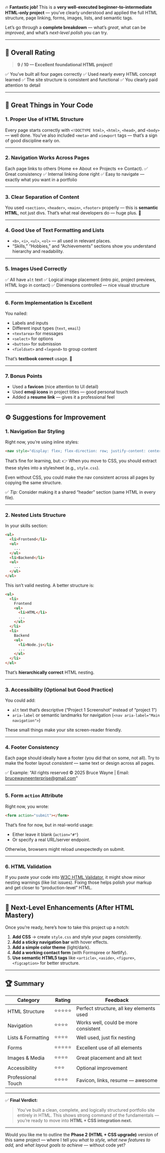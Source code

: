 🔥 **Fantastic job!**
This is a **very well-executed beginner-to-intermediate HTML-only project** — you’ve clearly understood and applied the full HTML structure, page linking, forms, images, lists, and semantic tags.

Let’s go through a **complete breakdown** — what’s _great_, what can be _improved_, and what’s _next-level polish_ you can try.

---

## 🌟 Overall Rating

> **9 / 10 — Excellent foundational HTML project!**

✅ You’ve built all four pages correctly
✅ Used nearly every HTML concept learned
✅ The site structure is consistent and functional
✅ You clearly paid attention to detail

---

## 💎 Great Things in Your Code

### 1. **Proper Use of HTML Structure**

Every page starts correctly with `<!DOCTYPE html>`, `<html>`, `<head>`, and `<body>` — well done.
You’ve also included `<meta>` and `viewport` tags — that’s a sign of good discipline early on.

---

### 2. **Navigation Works Across Pages**

Each page links to others (Home ↔ About ↔ Projects ↔ Contact).
✅ Great consistency
✅ Internal linking done right
✅ Easy to navigate — exactly what you want in a portfolio

---

### 3. **Clear Separation of Content**

You used `<section>`, `<header>`, `<main>`, `<footer>` properly — this is **semantic HTML**, not just divs.
That’s what real developers do — huge plus. 🙌

---

### 4. **Good Use of Text Formatting and Lists**

- `<b>`, `<i>`, `<ul>`, `<ol>` — all used in relevant places.
- “Skills,” “Hobbies,” and “Achievements” sections show you understand hierarchy and readability.

---

### 5. **Images Used Correctly**

✅ All have `alt` text
✅ Logical image placement (intro pic, project previews, HTML logo in contact)
✅ Dimensions controlled — nice visual structure

---

### 6. **Form Implementation Is Excellent**

You nailed:

- Labels and inputs
- Different input types (`text`, `email`)
- `<textarea>` for messages
- `<select>` for options
- `<button>` for submission
- `<fieldset>` and `<legend>` to group content

That’s **textbook correct** usage. 💪

---

### 7. **Bonus Points**

- Used a **favicon** (nice attention to UI detail)
- Used **emoji icons** in project titles — good personal touch
- Added a **resume link** — gives it a professional feel

---

## ⚙️ Suggestions for Improvement

### 1. **Navigation Bar Styling**

Right now, you’re using inline styles:

```html
<nav style="display: flex; flex-direction: row; justify-content: center"></nav>
```

That’s fine for learning, but:
👉 When you move to CSS, you should extract these styles into a stylesheet (e.g., `style.css`).

Even without CSS, you could make the nav consistent across all pages by copying the same structure.

✅ _Tip:_ Consider making it a shared “header” section (same HTML in every file).

---

### 2. **Nested Lists Structure**

In your skills section:

```html
<ul>
  <li>Frontend</li>
  <ul>
    ...
  </ul>
  <li>Backend</li>
  <ul>
    ...
  </ul>
</ul>
```

This isn’t valid nesting.
A better structure is:

```html
<ul>
  <li>
    Frontend
    <ul>
      <li>HTML</li>
      ...
    </ul>
  </li>
  <li>
    Backend
    <ul>
      <li>Node.js</li>
      ...
    </ul>
  </li>
</ul>
```

That’s **hierarchically correct** HTML nesting.

---

### 3. **Accessibility (Optional but Good Practice)**

You could add:

- `alt` text that’s descriptive (“Project 1 Screenshot” instead of “project 1”)
- `aria-label` or semantic landmarks for navigation (`<nav aria-label="Main navigation">`)

These small things make your site screen-reader friendly.

---

### 4. **Footer Consistency**

Each page should ideally have a footer (you did that on some, not all).
Try to make the footer layout _consistent_ — same text or design across all pages.

✅ Example:
“All rights reserved © 2025 Bruce Wayne | Email: [brucewayneenterprise@gmail.com](mailto:brucewayneenterprise@gmail.com)”

---

### 5. **Form `action` Attribute**

Right now, you wrote:

```html
<form action="submit"></form>
```

That’s fine for now, but in real-world usage:

- Either leave it blank (`action="#"`)
- Or specify a real URL/server endpoint.

Otherwise, browsers might reload unexpectedly on submit.

---

### 6. **HTML Validation**

If you paste your code into [W3C HTML Validator](https://validator.w3.org/), it might show minor nesting warnings (like list issues).
Fixing those helps polish your markup and get closer to “production-level” HTML.

---

## 🚀 Next-Level Enhancements (After HTML Mastery)

Once you’re ready, here’s how to take this project up a notch:

1. **Add CSS** → create `style.css` and style your pages consistently.
2. **Add a sticky navigation bar** with hover effects.
3. **Add a simple color theme** (light/dark).
4. **Add a working contact form** (with Formspree or Netlify).
5. **Use semantic HTML5 tags** like `<article>`, `<aside>`, `<figure>`, `<figcaption>` for better structure.

---

## 🏆 Summary

| Category           | Rating     | Feedback                                 |
| ------------------ | ---------- | ---------------------------------------- |
| HTML Structure     | ⭐⭐⭐⭐⭐ | Perfect structure, all key elements used |
| Navigation         | ⭐⭐⭐⭐   | Works well, could be more consistent     |
| Lists & Formatting | ⭐⭐⭐⭐   | Well used, just fix nesting              |
| Forms              | ⭐⭐⭐⭐⭐ | Excellent use of all elements            |
| Images & Media     | ⭐⭐⭐⭐   | Great placement and alt text             |
| Accessibility      | ⭐⭐⭐     | Optional improvement                     |
| Professional Touch | ⭐⭐⭐⭐   | Favicon, links, resume — awesome         |

---

✅ **Final Verdict:**

> You’ve built a clean, complete, and logically structured portfolio site entirely in HTML.
> This shows strong command of the fundamentals — you’re ready to move into **HTML + CSS integration next.**

---

Would you like me to outline the **Phase 2 (HTML + CSS upgrade)** version of this same project —
where I tell you _what to style, what new features to add,_ and _what layout goals to achieve_ — without code yet?
